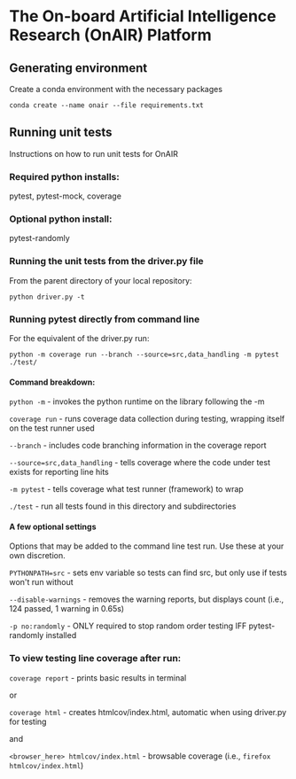 # The On-board Artificial Intelligence Research (OnAIR) Platform

## Generating environment

Create a conda environment with the necessary packages

    conda create --name onair --file requirements.txt

## Running unit tests

Instructions on how to run unit tests for OnAIR

### Required python installs:
pytest,
pytest-mock,
coverage

### Optional python install:
pytest-randomly

### Running the unit tests from the driver.py file

From the parent directory of your local repository:
```
python driver.py -t
```

### Running pytest directly from command line

For the equivalent of the driver.py run:
```
python -m coverage run --branch --source=src,data_handling -m pytest ./test/
```

#### Command breakdown:
`python -m` - invokes the python runtime on the library following the -m

`coverage run` - runs coverage data collection during testing, wrapping itself on the test runner used

`--branch` - includes code branching information in the coverage report

`--source=src,data_handling` - tells coverage where the code under test exists for reporting line hits

`-m pytest` - tells coverage what test runner (framework) to wrap

`./test` - run all tests found in this directory and subdirectories

#### A few optional settings
Options that may be added to the command line test run. Use these at your own discretion.

`PYTHONPATH=src` - sets env variable so tests can find src, but only use if tests won't run without

`--disable-warnings` - removes the warning reports, but displays count (i.e., 124 passed, 1 warning in 0.65s)

`-p no:randomly` - ONLY required to stop random order testing IFF pytest-randomly installed

### To view testing line coverage after run:

`coverage report` - prints basic results in terminal

or

`coverage html` - creates htmlcov/index.html, automatic when using driver.py for testing

and

`<browser_here> htmlcov/index.html` - browsable coverage (i.e., `firefox htmlcov/index.html`)